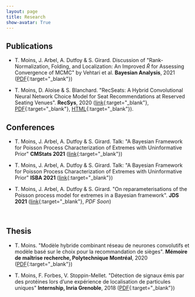 ```yaml
---
layout: page
title: Research
show-avatar: True
---
```


## Publications

* T. Moins, J. Arbel, A. Dutfoy & S. Girard. Discussion of "Rank-Normalization, Folding, and Localization: An Improved $\hat{R}$ for Assessing Convergence of MCMC" by Vehtari et al. **Bayesian Analysis**, 2021 ([PDF](https://hal.inria.fr/hal-03222934){:target="_blank"})

* T. Moins, D. Aloise & S. Blanchard. "RecSeats: A Hybrid Convolutional Neural Network Choice Model for Seat Recommendations at Reserved Seating Venues". **RecSys**, 2020 ([link](https://recsys.acm.org/recsys20/){:target="_blank"}, [PDF](http://www.perceptionstudies.com/papers/Moins_2020.pdf){:target="_blank"}, [HTML](https://dl.acm.org/doi/fullHtml/10.1145/3383313.3412263){:target="_blank"}). 


## Conferences

* T. Moins, J. Arbel, A. Dutfoy & S. Girard. Talk: "A Bayesian Framework for Poisson Process Characterization of Extremes with Uninformative Prior" **CMStats 2021** ([link](http://www.cmstatistics.org/conferences.php){:target="_blank"})

* T. Moins, J. Arbel, A. Dutfoy & S. Girard. Talk: "A Bayesian Framework for Poisson Process Characterization of Extremes with Uninformative Prior" **ISBA 2021** ([link](https://events.stat.uconn.edu/ISBA2021/){:target="_blank"}) 

* T. Moins, J. Arbel, A. Dutfoy & S. Girard. "On reparameterisations of the Poisson process model for extremes in a Bayesian framework". **JDS 2021** ([link](https://jds2021.sciencesconf.org/){:target="_blank"}, *PDF Soon*)

<p>&nbsp;</p>


## Thesis

* T. Moins. "Modèle hybride combinant réseau de neurones convolutifs et modèle basé sur le choix pour la recommandation de sièges". **Mémoire de maîtrise recherche, Polytechnique Montréal**, 2020 ([PDF](https://publications.polymtl.ca/5336/){:target="_blank"})

* T. Moins, F. Forbes, V. Stoppin-Mellet. "Détection de signaux émis par des protéines lors d’une expérience de localisation de particules uniques" **Internship, Inria Grenoble**, 2018 ([PDF](https://hal.inria.fr/hal-02970036){:target="_blank"}) 
